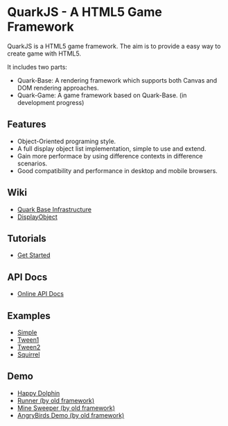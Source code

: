 QuarkJS - A HTML5 Game Framework
================================

QuarkJS is a HTML5 game framework. The aim is to provide a easy way to create game with HTML5.

It includes two parts:

* Quark-Base: A rendering framework which supports both Canvas and DOM rendering approaches.
* Quark-Game: A game framework based on Quark-Base. (in development progress)

Features
-----------------
* Object-Oriented programing style.
* A full display object list implementation, simple to use and extend.
* Gain more performace by using difference contexts in difference scenarios.
* Good compatibility and performance in desktop and mobile browsers.

Wiki
-----------------
* [Quark Base Infrastructure](http://github.com/quark-dev-team/quarkjs/wiki/Quark-Base-Infrastructure)
* [DisplayObject](http://github.com/quark-dev-team/quarkjs/wiki/DisplayObject)

Tutorials
-----------------
* [Get Started](http://github.com/quark-dev-team/quarkjs/wiki/Get-Started)

API Docs
-----------------
* [Online API Docs](http://quark-dev-team.github.com/quarkjs/docs/)

Examples
-----------------
* [Simple](http://quark-dev-team.github.com/quarkjs/examples/simple1.html)
* [Tween1](http://quark-dev-team.github.com/quarkjs/examples/tween1.html)
* [Tween2](http://quark-dev-team.github.com/quarkjs/examples/tween2.html)
* [Squirrel](http://quark-dev-team.github.com/quarkjs/examples/squirrel/squirrel.html)

Demo
-----------------
* [Happy Dolphin](http://www.riaidea.com/html5/dolphin/)
* [Runner (by old framework)](http://www.riaidea.com/html5/runner/)
* [Mine Sweeper (by old framework)](http://www.riaidea.com/html5/minesweeper/)
* [AngryBirds Demo (by old framework)](http://www.riaidea.com/html5/angrybirds/)